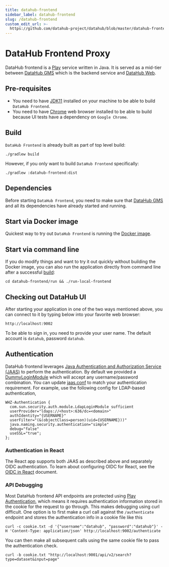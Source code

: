 ```yaml
---
title: datahub-frontend
sidebar_label: datahub-frontend
slug: /datahub-frontend
custom_edit_url: >-
  https://github.com/datahub-project/datahub/blob/master/datahub-frontend/README.md
---
```


# DataHub Frontend Proxy
DataHub frontend is a [Play](https://www.playframework.com/) service written in Java. It is served as a mid-tier
between [DataHub GMS](https://github.com/datahub-project/datahub/blob/master/metadata-service) which is the backend service and [DataHub Web](../datahub-web-react/README.md).

## Pre-requisites
* You need to have [JDK11](https://openjdk.org/projects/jdk/11/)
installed on your machine to be able to build `DataHub Frontend`.
* You need to have [Chrome](https://www.google.com/chrome/) web browser
installed to be able to build because UI tests have a dependency on `Google Chrome`.

## Build
`DataHub Frontend` is already built as part of top level build:
```
./gradlew build
```
However, if you only want to build `DataHub Frontend` specifically:
```
./gradlew :datahub-frontend:dist
```

## Dependencies
Before starting `DataHub Frontend`, you need to make sure that [DataHub GMS](https://github.com/datahub-project/datahub/blob/master/metadata-service) and
all its dependencies have already started and running.

## Start via Docker image
Quickest way to try out `DataHub Frontend` is running the [Docker image](https://github.com/datahub-project/datahub/blob/master/docker/datahub-frontend).

## Start via command line
If you do modify things and want to try it out quickly without building the Docker image, you can also run
the application directly from command line after a successful [build](#build):
```
cd datahub-frontend/run && ./run-local-frontend
```

## Checking out DataHub UI
After starting your application in one of the two ways mentioned above, you can connect to it by typing below
into your favorite web browser:
```
http://localhost:9002
```

To be able to sign in, you need to provide your user name. The default account is `datahub`, password `datahub`.

## Authentication
DataHub frontend leverages [Java Authentication and Authorization Service (JAAS)](https://docs.oracle.com/javase/7/docs/technotes/guides/security/jaas/JAASRefGuide.html) to perform the authentication. By default we provided a [DummyLoginModule](https://github.com/datahub-project/datahub/blob/master/datahub-frontend/app/security/DummyLoginModule.java) which will accept any username/password combination. You can update [jaas.conf](https://github.com/datahub-project/datahub/blob/master/datahub-frontend/conf/jaas.conf) to match your authentication requirement. For example, use the following config for LDAP-based authentication,

```
WHZ-Authentication {
  com.sun.security.auth.module.LdapLoginModule sufficient
  userProvider="ldaps://<host>:636/dc=<domain>"
  authIdentity="{USERNAME}"
  userFilter="(&(objectClass=person)(uid={USERNAME}))"
  java.naming.security.authentication="simple"
  debug="false"
  useSSL="true";
};
```

### Authentication in React
The React app supports both JAAS as described above and separately OIDC authentication. To learn about configuring OIDC for React,
see the [OIDC in React](../docs/authentication/guides/sso/configure-oidc-react.md) document.


### API Debugging
Most DataHub frontend API endpoints are protected using [Play Authentication](https://www.playframework.com/documentation/2.1.0/JavaGuide4), which means it requires authentication information stored in the cookie for the request to go through. This makes debugging using curl difficult. One option is to first make a curl call against the `/authenticate` endpoint and stores the authentication info in a cookie file like this

```
curl -c cookie.txt -d '{"username":"datahub", "password":"datahub"}' -H 'Content-Type: application/json' http://localhost:9002/authenticate
```

You can then make all subsequent calls using the same cookie file to pass the authentication check.

```
curl -b cookie.txt "http://localhost:9001/api/v2/search?type=dataset&input=page"
```
